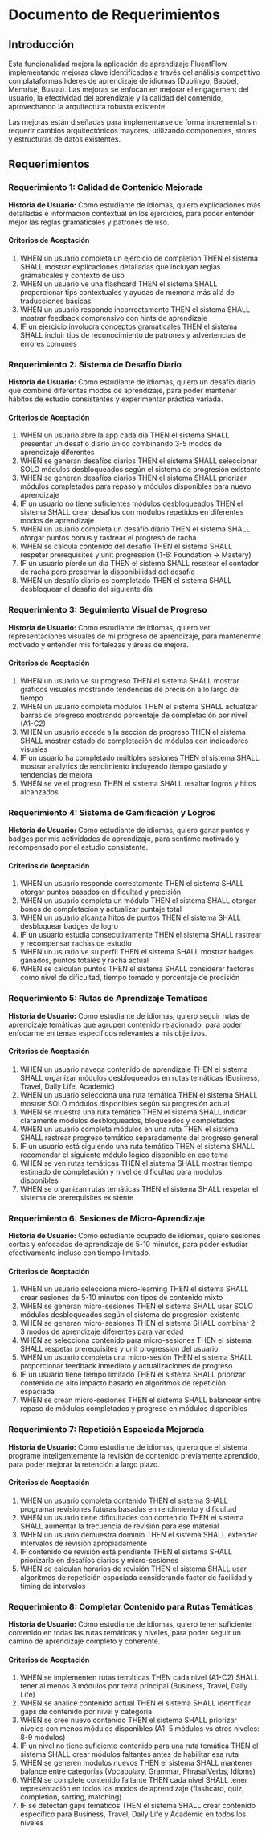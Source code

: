 # Documento de Requerimientos

## Introducción

Esta funcionalidad mejora la aplicación de aprendizaje FluentFlow implementando mejoras clave identificadas a través del análisis competitivo con plataformas líderes de aprendizaje de idiomas (Duolingo, Babbel, Memrise, Busuu). Las mejoras se enfocan en mejorar el engagement del usuario, la efectividad del aprendizaje y la calidad del contenido, aprovechando la arquitectura robusta existente.

Las mejoras están diseñadas para implementarse de forma incremental sin requerir cambios arquitectónicos mayores, utilizando componentes, stores y estructuras de datos existentes.

## Requerimientos

### Requerimiento 1: Calidad de Contenido Mejorada

**Historia de Usuario:** Como estudiante de idiomas, quiero explicaciones más detalladas e información contextual en los ejercicios, para poder entender mejor las reglas gramaticales y patrones de uso.

#### Criterios de Aceptación

1. WHEN un usuario completa un ejercicio de completion THEN el sistema SHALL mostrar explicaciones detalladas que incluyan reglas gramaticales y contexto de uso
2. WHEN un usuario ve una flashcard THEN el sistema SHALL proporcionar tips contextuales y ayudas de memoria más allá de traducciones básicas
3. WHEN un usuario responde incorrectamente THEN el sistema SHALL mostrar feedback comprensivo con hints de aprendizaje
4. IF un ejercicio involucra conceptos gramaticales THEN el sistema SHALL incluir tips de reconocimiento de patrones y advertencias de errores comunes

### Requerimiento 2: Sistema de Desafío Diario

**Historia de Usuario:** Como estudiante de idiomas, quiero un desafío diario que combine diferentes modos de aprendizaje, para poder mantener hábitos de estudio consistentes y experimentar práctica variada.

#### Criterios de Aceptación

1. WHEN un usuario abre la app cada día THEN el sistema SHALL presentar un desafío diario único combinando 3-5 modos de aprendizaje diferentes
2. WHEN se generan desafíos diarios THEN el sistema SHALL seleccionar SOLO módulos desbloqueados según el sistema de progresión existente
3. WHEN se generan desafíos diarios THEN el sistema SHALL priorizar módulos completados para repaso y módulos disponibles para nuevo aprendizaje
4. IF un usuario no tiene suficientes módulos desbloqueados THEN el sistema SHALL crear desafíos con módulos repetidos en diferentes modos de aprendizaje
5. WHEN un usuario completa un desafío diario THEN el sistema SHALL otorgar puntos bonus y rastrear el progreso de racha
6. WHEN se calcula contenido del desafío THEN el sistema SHALL respetar prerequisites y unit progression (1-6: Foundation → Mastery)
7. IF un usuario pierde un día THEN el sistema SHALL resetear el contador de racha pero preservar la disponibilidad del desafío
8. WHEN un desafío diario es completado THEN el sistema SHALL desbloquear el desafío del siguiente día

### Requerimiento 3: Seguimiento Visual de Progreso

**Historia de Usuario:** Como estudiante de idiomas, quiero ver representaciones visuales de mi progreso de aprendizaje, para mantenerme motivado y entender mis fortalezas y áreas de mejora.

#### Criterios de Aceptación

1. WHEN un usuario ve su progreso THEN el sistema SHALL mostrar gráficos visuales mostrando tendencias de precisión a lo largo del tiempo
2. WHEN un usuario completa módulos THEN el sistema SHALL actualizar barras de progreso mostrando porcentaje de completación por nivel (A1-C2)
3. WHEN un usuario accede a la sección de progreso THEN el sistema SHALL mostrar estado de completación de módulos con indicadores visuales
4. IF un usuario ha completado múltiples sesiones THEN el sistema SHALL mostrar analytics de rendimiento incluyendo tiempo gastado y tendencias de mejora
5. WHEN se ve el progreso THEN el sistema SHALL resaltar logros y hitos alcanzados

### Requerimiento 4: Sistema de Gamificación y Logros

**Historia de Usuario:** Como estudiante de idiomas, quiero ganar puntos y badges por mis actividades de aprendizaje, para sentirme motivado y recompensado por el estudio consistente.

#### Criterios de Aceptación

1. WHEN un usuario responde correctamente THEN el sistema SHALL otorgar puntos basados en dificultad y precisión
2. WHEN un usuario completa un módulo THEN el sistema SHALL otorgar bonos de completación y actualizar puntaje total
3. WHEN un usuario alcanza hitos de puntos THEN el sistema SHALL desbloquear badges de logro
4. IF un usuario estudia consecutivamente THEN el sistema SHALL rastrear y recompensar rachas de estudio
5. WHEN un usuario ve su perfil THEN el sistema SHALL mostrar badges ganados, puntos totales y racha actual
6. WHEN se calculan puntos THEN el sistema SHALL considerar factores como nivel de dificultad, tiempo tomado y porcentaje de precisión

### Requerimiento 5: Rutas de Aprendizaje Temáticas

**Historia de Usuario:** Como estudiante de idiomas, quiero seguir rutas de aprendizaje temáticas que agrupen contenido relacionado, para poder enfocarme en temas específicos relevantes a mis objetivos.

#### Criterios de Aceptación

1. WHEN un usuario navega contenido de aprendizaje THEN el sistema SHALL organizar módulos desbloqueados en rutas temáticas (Business, Travel, Daily Life, Academic)
2. WHEN un usuario selecciona una ruta temática THEN el sistema SHALL mostrar SOLO módulos disponibles según su progresión actual
3. WHEN se muestra una ruta temática THEN el sistema SHALL indicar claramente módulos desbloqueados, bloqueados y completados
4. WHEN un usuario completa módulos en una ruta THEN el sistema SHALL rastrear progreso temático separadamente del progreso general
5. IF un usuario está siguiendo una ruta temática THEN el sistema SHALL recomendar el siguiente módulo lógico disponible en ese tema
6. WHEN se ven rutas temáticas THEN el sistema SHALL mostrar tiempo estimado de completación y nivel de dificultad para módulos disponibles
7. WHEN se organizan rutas temáticas THEN el sistema SHALL respetar el sistema de prerequisites existente

### Requerimiento 6: Sesiones de Micro-Aprendizaje

**Historia de Usuario:** Como estudiante ocupado de idiomas, quiero sesiones cortas y enfocadas de aprendizaje de 5-10 minutos, para poder estudiar efectivamente incluso con tiempo limitado.

#### Criterios de Aceptación

1. WHEN un usuario selecciona micro-learning THEN el sistema SHALL crear sesiones de 5-10 minutos con tipos de contenido mixto
2. WHEN se generan micro-sesiones THEN el sistema SHALL usar SOLO módulos desbloqueados según el sistema de progresión existente
3. WHEN se generan micro-sesiones THEN el sistema SHALL combinar 2-3 modos de aprendizaje diferentes para variedad
4. WHEN se selecciona contenido para micro-sesiones THEN el sistema SHALL respetar prerequisites y unit progression del usuario
5. WHEN un usuario completa una micro-sesión THEN el sistema SHALL proporcionar feedback inmediato y actualizaciones de progreso
6. IF un usuario tiene tiempo limitado THEN el sistema SHALL priorizar contenido de alto impacto basado en algoritmos de repetición espaciada
7. WHEN se crean micro-sesiones THEN el sistema SHALL balancear entre repaso de módulos completados y progreso en módulos disponibles

### Requerimiento 7: Repetición Espaciada Mejorada

**Historia de Usuario:** Como estudiante de idiomas, quiero que el sistema programe inteligentemente la revisión de contenido previamente aprendido, para poder mejorar la retención a largo plazo.

#### Criterios de Aceptación

1. WHEN un usuario completa contenido THEN el sistema SHALL programar revisiones futuras basadas en rendimiento y dificultad
2. WHEN un usuario tiene dificultades con contenido THEN el sistema SHALL aumentar la frecuencia de revisión para ese material
3. WHEN un usuario demuestra dominio THEN el sistema SHALL extender intervalos de revisión apropiadamente
4. IF contenido de revisión está pendiente THEN el sistema SHALL priorizarlo en desafíos diarios y micro-sesiones
5. WHEN se calculan horarios de revisión THEN el sistema SHALL usar algoritmos de repetición espaciada considerando factor de facilidad y timing de intervalos

### Requerimiento 8: Completar Contenido para Rutas Temáticas

**Historia de Usuario:** Como estudiante de idiomas, quiero tener suficiente contenido en todas las rutas temáticas y niveles, para poder seguir un camino de aprendizaje completo y coherente.

#### Criterios de Aceptación

1. WHEN se implementen rutas temáticas THEN cada nivel (A1-C2) SHALL tener al menos 3 módulos por tema principal (Business, Travel, Daily Life)
2. WHEN se analice contenido actual THEN el sistema SHALL identificar gaps de contenido por nivel y categoría
3. WHEN se cree nuevo contenido THEN el sistema SHALL priorizar niveles con menos módulos disponibles (A1: 5 módulos vs otros niveles: 8-9 módulos)
4. IF un nivel no tiene suficiente contenido para una ruta temática THEN el sistema SHALL crear módulos faltantes antes de habilitar esa ruta
5. WHEN se generen módulos nuevos THEN el sistema SHALL mantener balance entre categorías (Vocabulary, Grammar, PhrasalVerbs, Idioms)
6. WHEN se complete contenido faltante THEN cada nivel SHALL tener representación en todos los modos de aprendizaje (flashcard, quiz, completion, sorting, matching)
7. IF se detectan gaps temáticos THEN el sistema SHALL crear contenido específico para Business, Travel, Daily Life y Academic en todos los niveles